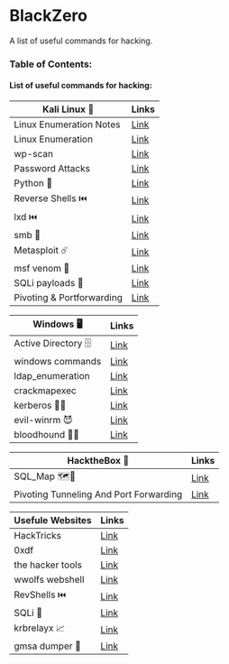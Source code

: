# BlackZero
A list of useful commands for hacking.

### Table of Contents:

#### List of useful commands for hacking:
|Kali Linux 🐉 | Links |
| ------------- | ------------- | 
| Linux Enumeration Notes | [Link](https://github.com/KielDeMarco/BlackZero/blob/main/Linux/linux_enumeration.md) |
| Linux Enumeration | [Link](https://github.com/KielDeMarco/BlackZero/blob/main/Linux/linux_enumeration.md) |
| wp-scan | [Link](https://github.com/KielDeMarco/BlackZero/blob/main/Linux/wp-scan.md)|
| Password Attacks | [Link](https://github.com/KielDeMarco/BlackZero/blob/main/Linux/Password%20Cracking.md) |
| Python 🐍 | [Link](https://github.com/KielDeMarco/BlackZero/blob/main/Linux/python.md) |
|Reverse Shells ⏮️ | [Link](https://github.com/KielDeMarco/BlackZero/blob/main/Linux/reverse_shell.md) |
|lxd ⏮️ | [Link]() |
|smb 📁 | [Link](https://github.com/KielDeMarco/BlackZero/blob/main/Linux/smb.md) |
|Metasploit ☄️ | [Link](https://github.com/KielDeMarco/BlackZero/blob/main/Linux/metasploit.md) |
| msf venom 🐍 | [Link](https://github.com/KielDeMarco/BlackZero/blob/main/Linux/msf_venom.md)|
| SQLi payloads 💉| [Link](https://github.com/KielDeMarco/BlackZero/tree/main/Linux/sqli_payloads)| 
|Pivoting & Portforwarding|[Link](https://github.com/KielDeMarco/BlackZero/blob/main/Linux/pivoting.md)|


|Windows 🖥️ | Links |
| ------------- | ------------- |
| Active Directory 🗄️ | [Link](https://github.com/KielDeMarco/BlackZero/blob/main/Windows/AD_Notes.md)|
| windows commands | [Link](https://github.com/KielDeMarco/BlackZero/blob/main/Windows/windows_commands.md) |
| ldap_enumeration | [Link](https://github.com/KielDeMarco/BlackZero/blob/main/Windows/ldap_enumeration.md) | 
| crackmapexec | [Link](https://github.com/KielDeMarco/BlackZero/blob/main/Windows/crackmapexec.md)|
| kerberos 🐕‍🦺 | [Link](https://github.com/KielDeMarco/BlackZero/blob/main/Windows/kerberos.md)| 
| evil-winrm 😈 | [Link](https://github.com/KielDeMarco/BlackZero/blob/main/Windows/evil-winrm.md)| 
| bloodhound 🐕‍🦺| [Link](https://github.com/KielDeMarco/BlackZero/blob/main/Windows/bloodhound.md)|

|HacktheBox 📓 | Links |
| ------------- | ------------- |
|SQL_Map 🗺️💉|[Link](https://github.com/KielDeMarco/BlackZero/blob/main/HacktheBox/Sqlmap_Essentials_Module_Cheat_Sheet.pdf)|
|Pivoting Tunneling And Port Forwarding|[Link](https://github.com/KielDeMarco/BlackZero/blob/main/HacktheBox/Pivoting_Tunneling_And_Port_Forwarding_Module_Cheat_Sheet.pdf)|

|Usefule Websites | Links |
| ------------- | ------------- |
| HackTricks | [Link](https://book.hacktricks.xyz/) | 
| 0xdf | [Link](https://0xdf.gitlab.io/2018/11/08/powershell-history-file.html) |
| the hacker tools | [Link](https://tools.thehacker.recipes/) | 
| wwolfs webshell | [Link](https://github.com/WhiteWinterWolf/wwwolf-php-webshell/tree/master) |
|RevShells ⏮️|[Link](https://www.revshells.com/)|
|SQLi 💉|[Link](https://github.com/CyberM0nster/SQL-Injection-Payload-List-/tree/master)|
|krbrelayx 📈| [Link](https://github.com/dirkjanm/krbrelayx)|
|gmsa dumper 🚚|[Link](https://github.com/micahvandeusen/gMSADumper)|




